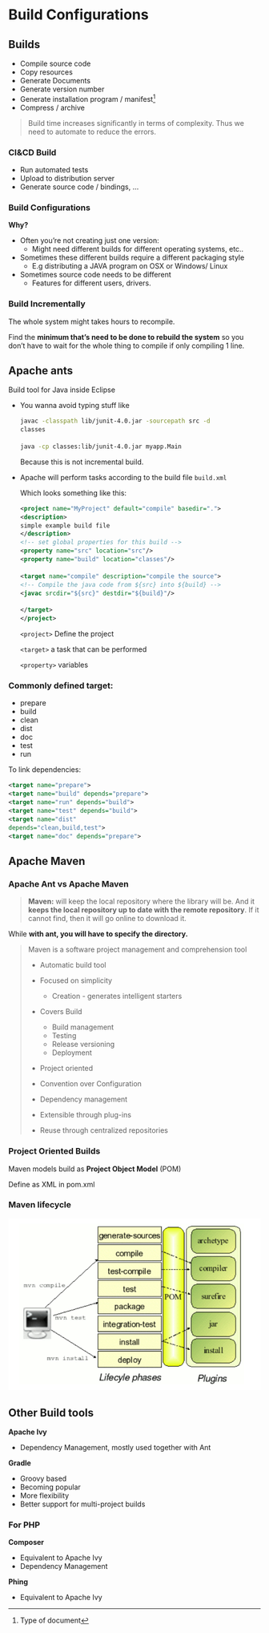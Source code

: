 # Build Configurations

## Builds

- Compile source code
- Copy resources
- Generate Documents
- Generate version number
- Generate installation program / manifest[^1]
- Compress / archive

> Build time increases significantly in terms of complexity. Thus we need to automate to reduce the errors.

### CI&CD Build

- Run automated tests
- Upload to distribution server
- Generate source code / bindings, …

[^1]: Type of document

### Build Configurations

**Why?**

- Often you’re not creating just one version:
  - Might need different builds for different operating systems, etc..
- Sometimes these different builds require a different packaging style
  - E.g distributing a JAVA program on OSX or Windows/ Linux
- Sometimes source code needs to be different
  - Features for different users, drivers.

### Build Incrementally

The whole system might takes hours to recompile. 

Find the **minimum that’s need to be done to rebuild the system** so you don’t have to wait for the whole thing to compile if only compiling 1 line.

## Apache ants

Build tool for Java inside Eclipse

- You wanna avoid typing stuff like

  ```bash
  javac -classpath lib/junit-4.0.jar -sourcepath src -d
  classes
  
  java -cp classes:lib/junit-4.0.jar myapp.Main
  ```

  Because this is not incremental build.

- Apache will perform tasks according to the build file `build.xml`

  Which looks something like this:

  ```xml
  <project name="MyProject" default="compile" basedir=".">
  <description>
  simple example build file
  </description>
  <!-- set global properties for this build -->
  <property name="src" location="src"/>
  <property name="build" location="classes"/>
      
  <target name="compile" description="compile the source">
  <!-- Compile the java code from ${src} into ${build} -->
  <javac srcdir="${src}" destdir="${build}"/>
      
  </target>
  </project>
  ```

  `<project>` Define the project

  `<target>` a task that can be performed

  `<property>` variables



### Commonly defined target:

- prepare
- build
- clean
- dist
- doc
- test
- run

To link dependencies:

```xml
<target name="prepare">
<target name="build" depends="prepare">
<target name="run" depends="build">
<target name="test" depends="build">
<target name="dist"
depends="clean,build,test">
<target name="doc" depends="prepare">
```

## Apache Maven

### Apache Ant vs Apache Maven

> **Maven:** will keep the local repository where the library will be. And it **keeps the local repository up to date with the remote repository**. If it cannot find, then it will go online to download it.

While **with ant, you will have to specify the directory.**

> Maven is a software project management and comprehension tool
>
> - Automatic build tool
> - Focused on simplicity
>   - Creation - generates intelligent starters
>
> - Covers Build
>   - Build management
>   - Testing
>   - Release versioning
>   - Deployment
> - Project oriented
> - Convention over Configuration
> - Dependency management
> - Extensible through plug-ins
> - Reuse through centralized repositories

### Project Oriented Builds

Maven models build as **Project Object Model** (POM)

Define as XML in pom.xml

### Maven lifecycle

![1567490673106](W5-lec5.assets/1567490673106.png)



## Other Build tools

**Apache Ivy**

- Dependency Management, mostly used together with Ant

**Gradle**

- Groovy based
- Becoming popular
- More flexibility
- Better support for multi-project builds

### For PHP

**Composer**

- Equivalent to Apache Ivy
- Dependency Management

**Phing**

- Equivalent to Apache Ivy
